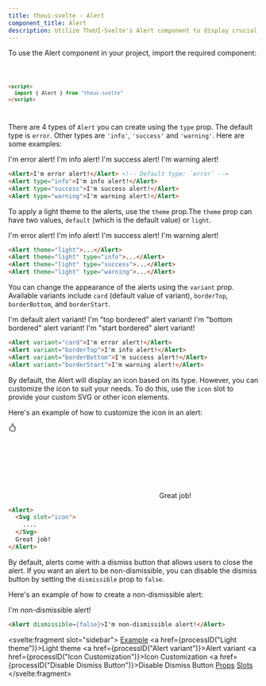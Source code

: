 ```yaml
---
title: theui-svelte - Alert
component_title: Alert
description: Utilize TheUI-Svelte's Alert component to display crucial messages and notifications in your Svelte applications with customizable styles.
---
```


<script lang="ts">
  import type { PageData } from "./$types";
  import DocContainer from "$lib/ui/doc/Container.svelte";
  import Head from "$lib/ui/doc/Head.svelte";
  import Block from "$lib/ui/doc/Block.svelte";
  import Code from "$lib/ui/doc/Code.svelte";
  import DataTable from "$lib/ui/doc/DataTable.svelte";
  import Example from "$lib/ui/doc/Example.svelte";
  import { Alert, Svg } from "theui-svelte";
  import { processID } from "$lib";

  export let data: PageData;
</script>

<DocContainer>
  <Head title="Alert" text="The Alert component displays feedback or contextual messages to your users. Using the Alert component, you can provide various types of feedback such as success, error, warning, or general information." />
  <Block title="Setup">
    <p class="not-prose">To use the Alert component in your project, import the required component:</p>
<Code title="Import">

```html
<script>
  import { Alert } from "theui-svelte"
</script>
```
</Code>
  </Block>

  <Block title="Usage">
    <p class="not-prose mb-4">There are 4 types of <code>Alert</code> you can create using the <code>type</code> prop. The default type is <code>error</code>. Other types are <code>'info'</code>, <code>'success'</code> and <code>'warning'</code>. Here are some examples:</p>
    <Example>
      <svelte:fragment slot="example">
        <Alert>I'm error alert!</Alert>
        <Alert type="info">I'm info alert!</Alert>
        <Alert type="success">I'm success alert!</Alert>
        <Alert type="warning">I'm warning alert!</Alert>
      </svelte:fragment>
<div slot="code">

```html
<Alert>I'm error alert!</Alert> <!-- Default type: `error` -->
<Alert type="info">I'm info alert!</Alert>
<Alert type="success">I'm success alert!</Alert>
<Alert type="warning">I'm warning alert!</Alert>
```
</div>
    </Example>
  </Block>


  <Block title="Light Theme">
    <p class="not-prose mb-4">To apply a light theme to the alerts, use the <code>theme</code> prop.The <code>theme</code> prop can have two values, <code>default</code> (which is the default value) or <code>light</code>.</p> 
    <Example>
      <svelte:fragment slot="example">
        <Alert theme="light">I'm error alert!</Alert>
        <Alert theme="light" type="info">I'm info alert!</Alert>
        <Alert theme="light" type="success">I'm success alert!</Alert>
        <Alert theme="light" type="warning">I'm warning alert!</Alert>
      </svelte:fragment>
<div slot="code">

```html
<Alert theme="light">...</Alert>
<Alert theme="light" type="info">...</Alert>
<Alert theme="light" type="success">...</Alert>
<Alert theme="light" type="warning">...</Alert>
```
</div>
    </Example>
  </Block>


  <Block title="Alert Variant">
    <p class="not-prose mb-4">You can change the appearance of the alerts using the <code>variant</code> prop. Available variants include <code>card</code> (default value of variant), <code>borderTop</code>, <code>borderBottom</code>, and <code>borderStart</code>.</p>
    <Example>
      <svelte:fragment slot="example">
        <Alert variant="card">I'm default alert variant!</Alert>
        <Alert variant="borderTop">I'm "top bordered" alert variant!</Alert>
        <Alert variant="borderBottom">I'm "bottom bordered" alert variant!</Alert>
        <Alert variant="borderStart">I'm "start bordered" alert variant!</Alert>
      </svelte:fragment>
<div slot="code">

```html
<Alert variant="card">I'm error alert!</Alert>
<Alert variant="borderTop">I'm info alert!</Alert>
<Alert variant="borderBottom">I'm success alert!</Alert>
<Alert variant="borderStart">I'm warning alert!</Alert>
```
</div>
    </Example>
  </Block>

  <Block title="Icon Customization">
    <p class="not-prose mb-4">By default, the Alert will display an icon based on its type. However, you can customize the icon to suit your needs. To do this, use the <code>icon</code> slot to provide your custom SVG or other icon elements.</p>
    <p class="not-prose mb-4">Here's an example of how to customize the icon in an alert:</p>
    <Example>
      <svelte:fragment slot="example">
        <Alert type="success">
          <Svg slot="icon">
            <path d="M8.864.046C7.908-.193 7.02.53 6.956 1.466c-.072 1.051-.23 2.016-.428 2.59-.125.36-.479 1.013-1.04 1.639-.557.623-1.282 1.178-2.131 1.41C2.685 7.288 2 7.87 2 8.72v4.001c0 .845.682 1.464 1.448 1.545 1.07.114 1.564.415 2.068.723l.048.03c.272.165.578.348.97.484.397.136.861.217 1.466.217h3.5c.937 0 1.599-.477 1.934-1.064a1.86 1.86 0 0 0 .254-.912c0-.152-.023-.312-.077-.464.201-.263.38-.578.488-.901.11-.33.172-.762.004-1.149.069-.13.12-.269.159-.403.077-.27.113-.568.113-.857 0-.288-.036-.585-.113-.856a2 2 0 0 0-.138-.362 1.9 1.9 0 0 0 .234-1.734c-.206-.592-.682-1.1-1.2-1.272-.847-.282-1.803-.276-2.516-.211a10 10 0 0 0-.443.05 9.4 9.4 0 0 0-.062-4.509A1.38 1.38 0 0 0 9.125.111zM11.5 14.721H8c-.51 0-.863-.069-1.14-.164-.281-.097-.506-.228-.776-.393l-.04-.024c-.555-.339-1.198-.731-2.49-.868-.333-.036-.554-.29-.554-.55V8.72c0-.254.226-.543.62-.65 1.095-.3 1.977-.996 2.614-1.708.635-.71 1.064-1.475 1.238-1.978.243-.7.407-1.768.482-2.85.025-.362.36-.594.667-.518l.262.066c.16.04.258.143.288.255a8.34 8.34 0 0 1-.145 4.725.5.5 0 0 0 .595.644l.003-.001.014-.003.058-.014a9 9 0 0 1 1.036-.157c.663-.06 1.457-.054 2.11.164.175.058.45.3.57.65.107.308.087.67-.266 1.022l-.353.353.353.354c.043.043.105.141.154.315.048.167.075.37.075.581 0 .212-.027.414-.075.582-.05.174-.111.272-.154.315l-.353.353.353.354c.047.047.109.177.005.488a2.2 2.2 0 0 1-.505.805l-.353.353.353.354c.006.005.041.05.041.17a.9.9 0 0 1-.121.416c-.165.288-.503.56-1.066.56z"/>
          </Svg>
          Great job!
        </Alert>
      </svelte:fragment>
<div slot="code">

```html
<Alert>
  <Svg slot="icon">
    ....
  </Svg>
  Great job!
</Alert>
```
</div>
    </Example>
  </Block>

  <Block title="Disable Dismiss Button">
    <p class="not-prose mb-4">By default, alerts come with a dismiss button that allows users to close the alert. If you want an alert to be non-dismissible, you can disable the dismiss button by setting the <code>dismissible</code> prop to <code>false</code>.</p>
    <p class="not-prose mb-4">Here's an example of how to create a non-dismissible alert:</p>
    <Example>
      <svelte:fragment slot="example">
        <Alert dismissible={false}>I'm non-dismissible alert!</Alert>
      </svelte:fragment>
<div slot="code">

```html
<Alert dismissible={false}>I'm non-dismissible alert!</Alert>
```
</div>
    </Example>
  </Block>

  <Block title="Props">
    <DataTable data={data.component.props} hideText={true} />
    <DataTable data={data.component.dynamicProps} type="slots" title="Dynamic Props" hideText={true} />
  </Block>
  <Block title="Slots">
    <DataTable data={data.component.slots} type="slots"/>
  </Block>

  <svelte:fragment slot="sidebar">
    <a href="#example">Example</a>
    <a href={processID("Light theme")}>Light theme</a>
    <a href={processID("Alert variant")}>Alert variant</a>
    <a href={processID("Icon Customization")}>Icon Customization</a>
    <a href={processID("Disable Dismiss Button")}>Disable Dismiss Button</a>
    <a href="#props">Props</a>
    <a href="#slots">Slots</a>
  </svelte:fragment>
</DocContainer>
